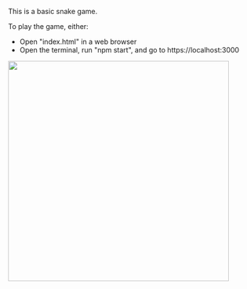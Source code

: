 This is a basic snake game.

To play the game, either:
* Open "index.html" in a web browser
* Open the terminal, run "npm start", and go to https://localhost:3000

<img src="https://user-images.githubusercontent.com/90944946/239458583-937b5fd7-13a5-4e40-b87d-ffc147c0268e.png" width="450">

